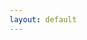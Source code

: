 ```yaml
---
layout: default
---
```

  
<!doctype html>
<html>
    <head>
        <!--<script src="https://rawgit.com/bgrins/videoconverter.js/master/build/ffmpeg-all-codecs.js"></script>-->
        <!--<script src="./worker.js"></script>-->
        <script>
                
            function worker_function() {

            if( 'function' === typeof importScripts) {
            importScripts('https://rawgit.com/bgrins/videoconverter.js/master/build/ffmpeg.js');
            }
            
            var now = Date.now;

            function print(text) {
            postMessage({
            'type' : 'stdout',
            'data' : text
            });
            }

            onmessage = function(event) {

            var message = event.data;

            if (message.type === "command") {

            var Module = {
                print: print,
                printErr: print,
                files: message.files || [],
                arguments: message.arguments || [],
                TOTAL_MEMORY: message.TOTAL_MEMORY || false
                // Can play around with this option - must be a power of 2
                // TOTAL_MEMORY: 268435456
            };

            postMessage({
                'type' : 'start',
                'data' : Module.arguments.join(" ")
            });

            postMessage({
                'type' : 'stdout',
                'data' : 'Received command: ' +
                        Module.arguments.join(" ") +
                        ((Module.TOTAL_MEMORY) ? ".  Processing with " + Module.TOTAL_MEMORY + " bits." : "")
            });

            var time = now();
            var result = ffmpeg_run(Module);

            var totalTime = now() - time;
            postMessage({
                'type' : 'stdout',
                'data' : 'Finished processing (took ' + totalTime + 'ms)'
            });

            postMessage({
                'type' : 'done',
                'data' : result,
                'time' : totalTime
            });
            }
            };

            postMessage({
            'type' : 'ready'
            });

            }

            if(window!=self)
                worker_function();



        </script>
    </head>
    <body>
        <p id="log"></p>
        <script>
            (function () {
                var old = console.log;
                var logger = document.getElementById('log');
                console.log = function (message) {
                    if (typeof message == 'object') {
                        logger.innerHTML += (JSON && JSON.stringify ? JSON.stringify(message) : message) + '<br />';
                    } else {
                        logger.innerHTML += message + '<br />';
                    }
                }
            })();
            
        </script>
 
    
        <script>

            var VIDEOLINK = "https://v.redd.it/someid/DASH_someres.mp4";
            var AUDIOLINK =  "https://v.redd.it/someid/DASH_audio.mp4";
            var url = new URL(window.location.href);
            VIDEOLINK = url.searchParams.get("v");
            AUDIOLINK = url.searchParams.get("a");
            var VideoData;
            (function () {
            var oReq = new XMLHttpRequest();
            oReq.open("GET", VIDEOLINK, true);
            oReq.responseType = "arraybuffer";

            oReq.onload = function (oEvent) {
                var arrayBuffer = oReq.response;
                if (arrayBuffer) {
                VideoData = new Uint8Array(arrayBuffer);
                }
            }

            oReq.send(null);
            })();

            var AudioData;
            (function () {
            var oReq2 = new XMLHttpRequest();
            oReq2.open("GET", AUDIOLINK, true);
            oReq2.responseType = "arraybuffer";

            oReq2.onload = function (oEvent) {
                var arrayBuffer2 = oReq2.response;
                if (arrayBuffer2) {
                AudioData = new Uint8Array(arrayBuffer2);
                }
            }

            oReq2.send(null);
            })();

            function getDownloadLink(fileData, fileName) {
                document.getElementById("log").innerHTML = "<button>download</button>";
                var blob = new Blob([fileData]);
                var src = window.URL.createObjectURL(blob);
                //const filereader = new FileReader();
                //var dsrc = filereader.readAsDataURL(new File([blob], "REDDITVIDEO.mp4",{type: "video/mp4"}));
                //document.getElementById("log").innerHTML = "src" + src + " dsrc" + dsrc;
                //filereader.onload =  function(e){
                    //document.location.href = e.target.result;
                    //console.log('DataURL:', e.target.result);
                //};
                //document.location.replace(dsrc);
                //const shareData = {title:fileName, text:"Reddit Video", url:dsrc};
                const shareData = {title:"Reddit Video", files:[new File([blob],"video.mp4",{type: "video/mp4"})]}
                //const shareData = {title:"a", url:"https://www.google.com"}
                const btn = document.querySelector('button');
                
                // Share must be triggered by "user activation"
                btn.addEventListener('click', () => {
                        try {
                            //console.log(window.navigator)
                            window.navigator.share(shareData)
                        
                        } catch(err) {
                            console.log("[ERROR]"+err);
                        }
                    
               
                });
                //document.getElementById("log").innerHTML += "<a download=" + fileName + " href=" + src + ">Click here to download</a>"
            }

            //var worker = new Worker("./worker.js");
            var worker = new Worker(URL.createObjectURL(new Blob(["("+worker_function.toString()+")()"], {type: 'text/javascript'})));
            worker.onmessage = function (event) {
            var message = event.data;
            if (message.type == "ready") {
                console.log("Loaded");
                worker.postMessage({
                type: 'command',
                arguments: ['-i', "input.mp4", '-i', "audio.mp4", '-c', 'copy', 'output.mp4'],
                files: [
                    {
                    "name": "input.mp4",
                    "data": VideoData
                    },
                    {
                    "name": "audio.mp4",
                    "data": AudioData
                    }
                ]
                })
            } else if (message.type == "stdout") {
                console.log(message.data);
                
            } else if (message.type == "start") {
                console.log("Worker has received command\n");
            } else if (message.type == "done") {
                console.log(message.data);
                document.getElementById("log").innerHTML = "";
                message.data.forEach(function(file) {
                    getDownloadLink(file.data, file.name);
                });
            }
            };
            

        </script>
    </body>
</html>

